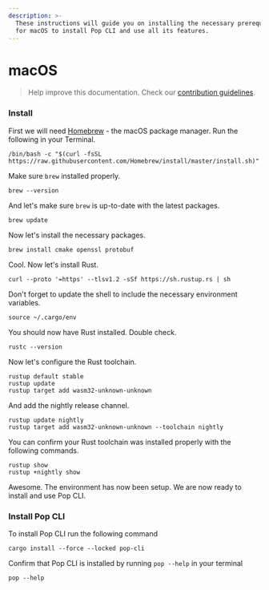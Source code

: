 ```yaml
---
description: >-
  These instructions will guide you on installing the necessary prerequisites
  for macOS to install Pop CLI and use all its features.
---
```


# macOS

> Help improve this documentation. Check our [contribution guidelines](../how-to-contribute.md).

### Install

First we will need [Homebrew](https://brew.sh/) - the macOS package manager. Run the following in your Terminal.

```shell
/bin/bash -c "$(curl -fsSL https://raw.githubusercontent.com/Homebrew/install/master/install.sh)"
```

Make sure `brew` installed properly.

```shell
brew --version
```

And let's make sure `brew` is up-to-date with the latest packages.

```shell
brew update
```

Now let's install the necessary packages.

```shell
brew install cmake openssl protobuf
```

Cool. Now let's install Rust.

```shell
curl --proto '=https' --tlsv1.2 -sSf https://sh.rustup.rs | sh
```

Don't forget to update the shell to include the necessary environment variables.

```shell
source ~/.cargo/env
```

You should now have Rust installed. Double check.

```shell
rustc --version
```

Now let's configure the Rust toolchain.

```shell
rustup default stable
rustup update
rustup target add wasm32-unknown-unknown
```

And add the nightly release channel.

```shell
rustup update nightly
rustup target add wasm32-unknown-unknown --toolchain nightly
```

You can confirm your Rust toolchain was installed properly with the following commands.

```shell
rustup show
rustup +nightly show
```

Awesome. The environment has now been setup. We are now ready to install and use Pop CLI.

### Install Pop CLI

To install Pop CLI run the following command

```shell
cargo install --force --locked pop-cli
```

Confirm that Pop CLI is installed by running `pop --help` in your terminal

```shell
pop --help
```
